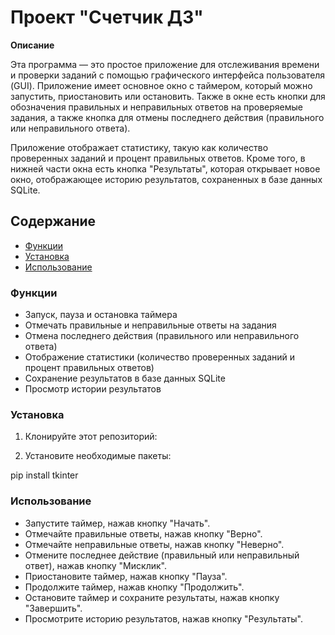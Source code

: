 # Проект "Счетчик ДЗ"

**Описание**

Эта программа — это простое приложение для отслеживания времени и проверки заданий с помощью графического интерфейса пользователя (GUI). Приложение имеет основное окно с таймером, который можно запустить, приостановить или остановить. Также в окне есть кнопки для обозначения правильных и неправильных ответов на проверяемые задания, а также кнопка для отмены последнего действия (правильного или неправильного ответа).

Приложение отображает статистику, такую как количество проверенных заданий и процент правильных ответов. Кроме того, в нижней части окна есть кнопка "Результаты", которая открывает новое окно, отображающее историю результатов, сохраненных в базе данных SQLite.

## Содержание

- [Функции](#функции)
- [Установка](#установка)
- [Использование](#использование)

### Функции

- Запуск, пауза и остановка таймера
- Отмечать правильные и неправильные ответы на задания
- Отмена последнего действия (правильного или неправильного ответа)
- Отображение статистики (количество проверенных заданий и процент правильных ответов)
- Сохранение результатов в базе данных SQLite
- Просмотр истории результатов

### Установка

1. Клонируйте этот репозиторий:

2. Установите необходимые пакеты:

pip install tkinter


### Использование

- Запустите таймер, нажав кнопку "Начать".
- Отмечайте правильные ответы, нажав кнопку "Верно".
- Отмечайте неправильные ответы, нажав кнопку "Неверно".
- Отмените последнее действие (правильный или неправильный ответ), нажав кнопку "Мисклик".
- Приостановите таймер, нажав кнопку "Пауза".
- Продолжите таймер, нажав кнопку "Продолжить".
- Остановите таймер и сохраните результаты, нажав кнопку "Завершить".
- Просмотрите историю результатов, нажав кнопку "Результаты".
